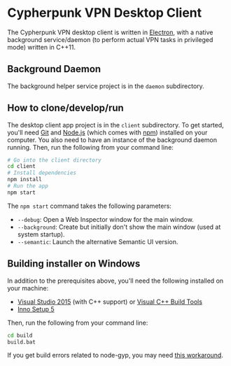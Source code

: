 # Cypherpunk VPN Desktop Client

The Cypherpunk VPN desktop client is written in [Electron](http://electron.atom.io), with a native background service/daemon (to perform actual VPN tasks in privileged mode) written in C++11.

## Background Daemon

The background helper service project is in the `daemon` subdirectory.

## How to clone/develop/run

The desktop client app project is in the `client` subdirectory.
To get started, you'll need [Git](https://git-scm.com) and [Node.js](https://nodejs.org/en/download/) (which comes with [npm](http://npmjs.com)) installed on your computer.
You also need to have an instance of the background daemon running.
Then, run the following from your command line:

```bash
# Go into the client directory
cd client
# Install dependencies
npm install
# Run the app
npm start
```

The `npm start` command takes the following parameters:

* `--debug`: Open a Web Inspector window for the main window.
* `--background`: Create but initially don't show the main window (used at system startup).
* `--semantic`: Launch the alternative Semantic UI version.

## Building installer on Windows

In addition to the prerequisites above, you'll need the following installed on your machine:

* [Visual Studio 2015](https://beta.visualstudio.com/vs/community/) (with C++ support) or [Visual C++ Build Tools](http://landinghub.visualstudio.com/visual-cpp-build-tools)
* [Inno Setup 5](http://www.jrsoftware.org/isdl.php)

Then, run the following from your command line:

```bash
cd build
build.bat
```

If you get build errors related to node-gyp, you may need [this workaround](https://www.npmjs.com/package/npm-windows-upgrade).